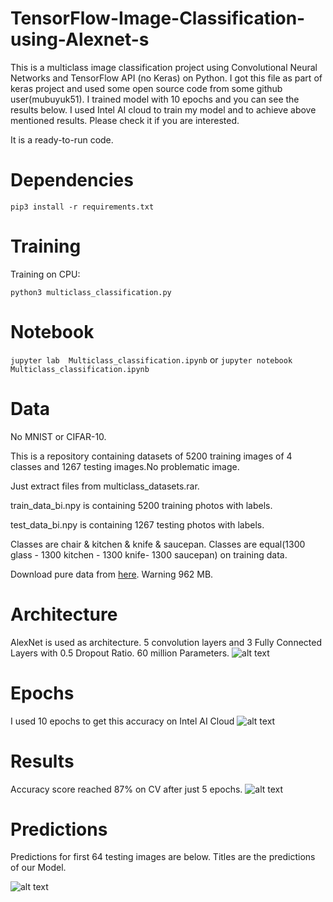 # TensorFlow-Image-Classification-using-Alexnet-s
This is a multiclass image classification project using Convolutional Neural Networks and TensorFlow API (no Keras) on Python.
I got this file as part of keras project and used some open source code from some github user(mubuyuk51). I trained model with 10 epochs and you can see the results below. I used Intel AI cloud to train my model and to achieve above mentioned results. Please check it if you are interested.


It is a ready-to-run code.

# Dependencies

```pip3 install -r requirements.txt```

# Training

Training on CPU:

```python3 multiclass_classification.py ```

# Notebook

```jupyter lab  Multiclass_classification.ipynb``` or ```jupyter notebook Multiclass_classification.ipynb ```

# Data
No MNIST or CIFAR-10. 

This is a repository containing datasets of 5200 training images of 4 classes and 1267 testing images.No problematic image.

Just extract files from multiclass_datasets.rar.

train_data_bi.npy is containing 5200 training photos with labels.

test_data_bi.npy is containing 1267 testing photos with labels.

Classes are chair & kitchen & knife & saucepan. Classes are equal(1300 glass - 1300 kitchen - 1300 knife- 1300 saucepan) on training data. 

Download pure data from [here](https://www.kaggle.com/mbkinaci/chair-kitchen-knife-saucepan). Warning 962 MB.

# Architecture

AlexNet is used as architecture. 5 convolution layers and 3 Fully Connected Layers with 0.5 Dropout Ratio. 60 million Parameters.
![alt text](https://github.com/MuhammedBuyukkinaci/TensorFlow-Image-Classification-Convolutional-Neural-Networks/blob/master/alexnet_architecture.png) 

# Epochs

I used 10 epochs to get this accuracy on Intel AI Cloud 
![alt text](https://github.com/Chinmay4285/TensorFlow-Image-Classification-Alexnet/blob/master/Epochs.JPG)
# Results
Accuracy score reached 87% on CV after just 5 epochs.
![alt text](https://github.com/Chinmay4285/TensorFlow-Image-Classification-Alexnet/blob/master/Graphs.JPG)

# Predictions
Predictions for first 64 testing images are below. Titles are  the predictions of our Model.

![alt text](https://github.com/Chinmay4285/TensorFlow-Image-Classification-Alexnet/blob/master/prediction%20results.JPG)
